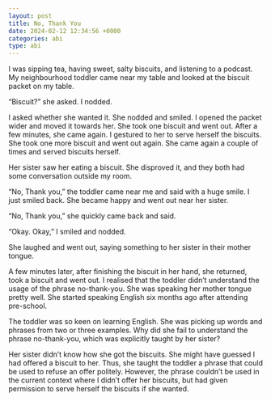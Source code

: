 ```yaml
---
layout: post
title: No, Thank You
date: 2024-02-12 12:34:56 +0000
categories: abi
type: abi
---
```


<div class="abi">	
I was sipping tea, having sweet, salty biscuits, and listening to a podcast. My neighbourhood toddler came near my table and looked at the biscuit packet on my table. 

“Biscuit?” she asked. I nodded.

I asked whether she wanted it. She nodded and smiled. I opened the packet wider and moved it towards her. She took one biscuit and went out. After a few minutes, she came again. I gestured to her to serve herself the biscuits. She took one more biscuit and went out again. She came again a couple of times and served biscuits herself. 

Her sister saw her eating a biscuit. She disproved it, and they both had some conversation outside my room. 

“No, Thank you,” the toddler came near me and said with a huge smile. I just smiled back. She became happy and went out near her sister.

“No, Thank you,”  she quickly came back and said.

“Okay. Okay,” I smiled and nodded.

She laughed and went out, saying something to her sister in their mother tongue.

A few minutes later, after finishing the biscuit in her hand, she returned, took a biscuit and went out. I realised that the toddler didn’t understand the usage of the phrase no-thank-you. She was speaking her mother tongue pretty well. She started speaking English six months ago after attending pre-school.

The toddler was so keen on learning English. She was picking up words and phrases from two or three examples. Why did she fail to understand the phrase no-thank-you, which was explicitly taught by her sister? 

Her sister didn’t know how she got the biscuits. She might have guessed I had offered a biscuit to her. Thus, she taught the toddler a phrase that could be used to refuse an offer politely. However, the phrase couldn’t be used in the current context where I didn’t offer her biscuits, but had given permission to serve herself the biscuits if she wanted.
</div>